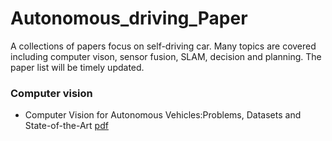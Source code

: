 # Autonomous_driving_Paper
A collections of papers focus on self-driving car. Many topics are covered including computer vison, sensor fusion, SLAM, decision and planning. The paper list will be timely updated. 
### Computer vision
* Computer Vision for Autonomous Vehicles:Problems, Datasets and State-of-the-Art [pdf](http://arxiv.org/abs/1611.07759v2)
